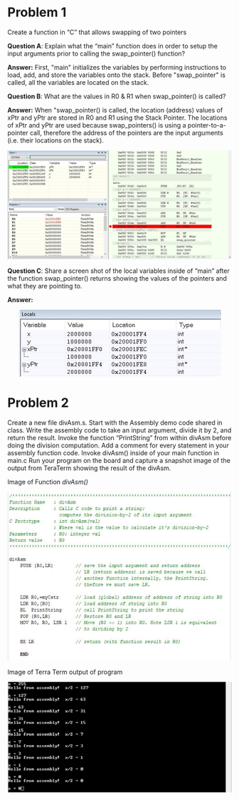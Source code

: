 # Problem 1  
Create a function in “C” that allows swapping of two pointers 

**Question A**: Explain what the “main” function does in order to setup the input arguments prior to calling the swap_pointer() function?  

**Answer:** First, "main" initializes the variables by performing instructions to load, add, and store the variables onto the stack. Before "swap_pointer" is called, all the variables are located on the stack. 



**Question B**: What are the values in R0 & R1 when swap_pointer() is called?   

**Answer:** When "swap_pointer() is called, the location (address) values of xPtr and yPtr are stored in R0 and R1 using the Stack Pointer. The locations of xPtr and yPtr are used because swap_pointers() is using a pointer-to-a-pointer call, therefore the address of the pointers are the input arguments (i.e. their locations on the stack). 

<p align="center">
  <img src="https://github.com/dendsl/embsys310/blob/main/assignment05/swapPointers/Answer 1B.JPG">
</p>

**Question C**: Share a screen shot of the local variables inside of “main” after the function swap_pointer() returns showing the values of the pointers and what they are pointing to.   

**Answer:**

<p align="center">
  <img src="https://github.com/dendsl/embsys310/blob/main/assignment05/swapPointers/postSwap.JPG">
</p>

# Problem 2
Create a new file divAsm.s. Start with the Assembly demo code shared in class. Write the assembly code to take an input argument, divide it by 2, and return the result.
Invoke the function “PrintString” from within divAsm before doing the division computation. Add a comment for every statement in your assembly function code. Invoke divAsm() inside of your main function in main.c Run your program on the board and capture a snapshot image of the output from TeraTerm showing the result of the divAsm.

Image of Function *divAsm()*
<p align="center">
  <img src="https://github.com/dendsl/embsys310/blob/main/assignment05/divAsm/divAsm Function.JPG">
</p>


Image of Terra Term output of program
<p align="center">
  <img src="https://github.com/dendsl/embsys310/blob/main/assignment05/divAsm/Terra_Term_Output.JPG">
</p>


